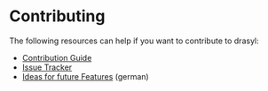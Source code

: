 # Contributing

The following resources can help if you want to contribute to drasyl:

* [Contribution Guide](https://github.com/drasyl-overlay/drasyl/blob/master/CONTRIBUTING.md)
* [Issue Tracker](https://git.informatik.uni-hamburg.de/sane-public/drasyl/-/issues)
* [Ideas for future Features](https://git.informatik.uni-hamburg.de/sane-public/drasyl/-/wikis/Ideen-f%C3%BCr-Erweiterungen) (german)